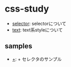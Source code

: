 # css-study

- [selector](./docs/selector.md): selectorについて
- [text](./docs/text.md): text系styleについて

## samples

- [+](./plus): + セレクタのサンプル
